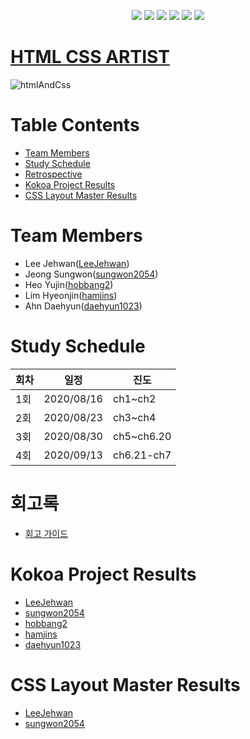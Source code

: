 <p align="center">
    <a href="https://github.com/Alpha-ka-JS/HTML-CSS-ARTIST/graphs/contributors" alt="Contributors">
        <img src="https://img.shields.io/github/contributors/Alpha-ka-js/HTML-CSS-ARTIST?&color=brightgreen" /></a>
    <a href="#" alt="Languages">
        <img src="https://img.shields.io/github/languages/count/Alpha-ka-JS/HTML-CSS-ARTIST?&color=brightgreen" /></a>
    <a href="#" alt="TopLanguages">
        <img src="https://img.shields.io/github/languages/top/Alpha-ka-JS/HTML-CSS-ARTIST?&color=brightgreen" /></a>
    <a href="#">
        <img src="https://img.shields.io/github/repo-size/Alpha-ka-JS/HTML-CSS-ARTIST" /></a>
    <a href="https://github.com/Alpha-ka-JS/HTML-CSS-ARTIST/pulse">
        <img src="https://img.shields.io/github/commit-activity/m/Alpha-ka-JS/HTML-CSS-ARTIST"></a>
    <a href="#">
        <img src="https://img.shields.io/github/last-commit/Alpha-ka-JS/HTML-CSS-ARTIST"></a>
</p>

# [HTML CSS ARTIST](https://alpha-ka-js.github.io/HTML-CSS-ARTIST/)

![htmlAndCss](https://upload.wikimedia.org/wikipedia/commons/thumb/1/10/CSS3_and_HTML5_logos_and_wordmarks.svg/511px-CSS3_and_HTML5_logos_and_wordmarks.svg.png)

# Table Contents

- [Team Members](#team-members)
- [Study Schedule](#study-schedule)
- [Retrospective](#retrospective)
- [Kokoa Project Results](#kokoa-project-result)
- [CSS Layout Master Results](#css-layout-result)

# <a name="team-members"></a>Team Members

- Lee Jehwan([LeeJehwan](https://github.com/LeeJehwan))
- Jeong Sungwon([sungwon2054](https://github.com/sungwon2054))
- Heo Yujin([hobbang2](https://github.com/hobbang2))
- Lim Hyeonjin([hamjins](https://github.com/hamjins))
- Ahn Daehyun([daehyun1023](https://github.com/daehyun1023))

# <a name="study-schedule"></a>Study Schedule

| 회차 | 일정       | 진도       |
| ---- | ---------- | ---------- |
| 1회  | 2020/08/16 | ch1~ch2    |
| 2회  | 2020/08/23 | ch3~ch4    |
| 3회  | 2020/08/30 | ch5~ch6.20 |
| 4회  | 2020/09/13 | ch6.21-ch7 |

# <a name="retrospective"></a>회고록

- [회고 가이드](https://alpha-ka-js.github.io/HTML-CSS-ARTIST/Retrospective/)

# <a name="kokoa-project-result"></a>Kokoa Project Results

- [LeeJehwan](https://alpha-ka-js.github.io/HTML-CSS-ARTIST/leejehwan/kokoa/clone-project)
- [sungwon2054](https://alpha-ka-js.github.io/HTML-CSS-ARTIST/jeongsungwon/kokoa/clone-project)
- [hobbang2](https://alpha-ka-js.github.io/HTML-CSS-ARTIST/heoyujin/kokoa/clone-project)
- [hamjins](https://alpha-ka-js.github.io/HTML-CSS-ARTIST/hamjins/kokoa/clone-project)
- [daehyun1023](https://alpha-ka-js.github.io/HTML-CSS-ARTIST/ahndaehyun/kokoa/clone-project)

# <a name="css-layout-result"></a>CSS Layout Master Results

- [LeeJehwan](https://alpha-ka-js.github.io/HTML-CSS-ARTIST/leejehwan/css-master)
- [sungwon2054](https://alpha-ka-js.github.io/HTML-CSS-ARTIST/jeongsungwon/css-master)
